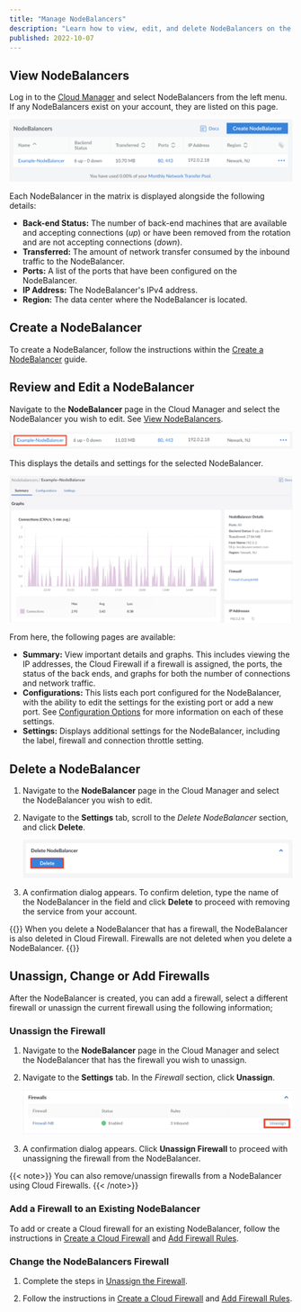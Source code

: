 ```yaml
---
title: "Manage NodeBalancers"
description: "Learn how to view, edit, and delete NodeBalancers on the Linode platform."
published: 2022-10-07
---
```


## View NodeBalancers

Log in to the [Cloud Manager](https://cloud.linode.com) and select NodeBalancers from the left menu. If any NodeBalancers exist on your account, they are listed on this page.

![Screenshot of the NodeBalancer listing page in Cloud Manager](nodebalancer-view-list.png)

Each NodeBalancer in the matrix is displayed alongside the following details:

- **Back-end Status:** The number of back-end machines that are available and accepting connections (*up*) or have been removed from the rotation and are not accepting connections (*down*).
- **Transferred:** The amount of network transfer consumed by the inbound traffic to the NodeBalancer.
- **Ports:** A list of the ports that have been configured on the NodeBalancer.
- **IP Address:** The NodeBalancer's IPv4 address.
- **Region:** The data center where the NodeBalancer is located.

## Create a NodeBalancer

To create a NodeBalancer, follow the instructions within the [Create a NodeBalancer](/docs/products/networking/nodebalancers/guides/create/) guide.

## Review and Edit a NodeBalancer

Navigate to the **NodeBalancer** page in the Cloud Manager and select the NodeBalancer you wish to edit. See [View NodeBalancers](#view-nodebalancers).

![Screenshot of a NodeBalancer entry in the Cloud Manager](nodebalancer-edit.png)

This displays the details and settings for the selected NodeBalancer.

![Screenshot of a NodeBalancer entry in the Cloud Manager](nodebalancer-summary.png)

From here, the following pages are available:

- **Summary:** View important details and graphs. This includes viewing the IP addresses, the Cloud Firewall if a firewall is assigned, the ports, the status of the back ends, and graphs for both the number of connections and network traffic.
- **Configurations:** This lists each port configured for the NodeBalancer, with the ability to edit the settings for the existing port or add a new port. See [Configuration Options](/docs/products/networking/nodebalancers/guides/configure/) for more information on each of these settings.
- **Settings:** Displays additional settings for the NodeBalancer, including the label, firewall and connection throttle setting.

## Delete a NodeBalancer

1. Navigate to the **NodeBalancer** page in the Cloud Manager and select the NodeBalancer you wish to edit.

1. Navigate to the **Settings** tab, scroll to the *Delete NodeBalancer* section, and click **Delete**.

    ![Screenshot of the Delete form](nodebalancer-delete.png)

1. A confirmation dialog appears. To confirm deletion, type the name of the NodeBalancer in the field and click **Delete** to proceed with removing the service from your account.

{{<note>}}
When you delete a NodeBalancer that has a firewall, the NodeBalancer is also deleted in Cloud Firewall. Firewalls are not deleted when you delete a NodeBalancer.
{{</note>}}

## Unassign, Change or Add Firewalls

After the NodeBalancer is created, you can add a firewall, select a different firewall or unassign the current firewall using the following information;

### Unassign the Firewall

1. Navigate to the **NodeBalancer** page in the Cloud Manager and select the NodeBalancer that has the firewall you wish to unassign.

1. Navigate to the **Settings** tab. In the *Firewall* section, click **Unassign**.

    ![Screenshot of the firewalls form](nodebalancer-firewall-unassign.png)

1. A confirmation dialog appears. Click **Unassign Firewall** to proceed with unassigning the firewall from the NodeBalancer.

{{< note>}}
You can also remove/unassign firewalls from a NodeBalancer using Cloud Firewalls.
{{< /note>}}

### Add a Firewall to an Existing NodeBalancer

To add or create a Cloud firewall for an existing NodeBalancer, follow the instructions in [Create a Cloud Firewall](/docs/products/networking/cloud-firewall/guides/create-a-cloud-firewall/) and [Add Firewall Rules](/docs/products/networking/cloud-firewall/guides/manage-firewall-rules/).

### Change the NodeBalancers Firewall

1. Complete the steps in [Unassign the Firewall](#unassign-the-firewall).

2. Follow the instructions in [Create a Cloud Firewall](/docs/products/networking/cloud-firewall/guides/create-a-cloud-firewall/) and [Add Firewall Rules](/docs/products/networking/cloud-firewall/guides/manage-firewall-rules/).